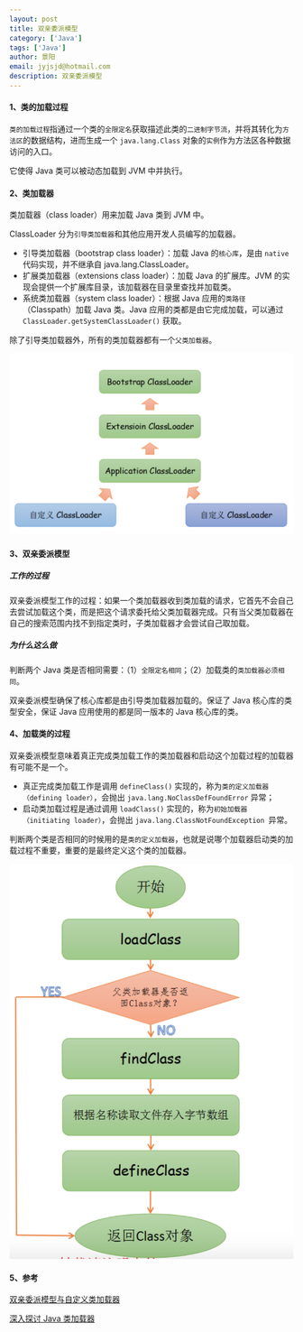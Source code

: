 ```yaml
---
layout: post
title: 双亲委派模型
category: ['Java']
tags: ['Java']
author: 景阳
email: jyjsjd@hotmail.com
description: 双亲委派模型
---
```


#### 1、类的加载过程
`类的加载过程`指通过一个类的`全限定名`获取描述此类的`二进制字节流`，并将其转化为`方法区`的数据结构，进而生成一个 `java.lang.Class` 对象的`实例`作为方法区各种数据访问的入口。

它使得 Java 类可以被动态加载到 JVM 中并执行。

#### 2、类加载器
类加载器（class loader）用来加载 Java 类到 JVM 中。

ClassLoader 分为`引导类加载器`和其他应用开发人员编写的加载器。
* 引导类加载器（bootstrap class loader）：加载 Java 的`核心库`，是由 `native` 代码实现，并不继承自 java.lang.ClassLoader。
* 扩展类加载器（extensions class loader）：加载 Java 的扩展库。JVM 的实现会提供一个扩展库目录，该加载器在目录里查找并加载类。
* 系统类加载器（system class loader）：根据 Java 应用的`类路径`（Classpath）加载 Java 类。Java 应用的类都是由它完成加载，可以通过 `ClassLoader.getSystemClassLoader()` 获取。

除了引导类加载器外，所有的类加载器都有一个`父类加载器`。

![classloader.png](/assets/img/classloader.png)

#### 3、双亲委派模型
##### 工作的过程
双亲委派模型工作的过程：如果一个类加载器收到类加载的请求，它首先不会自己去尝试加载这个类，而是把这个请求委托给父类加载器完成。只有当父类加载器在自己的搜索范围内找不到指定类时，子类加载器才会尝试自己取加载。

##### 为什么这么做
判断两个 Java 类是否相同需要：（1）`全限定名相同`；（2）加载类的`类加载器必须相同`。

双亲委派模型确保了核心库都是由引导类加载器加载的。保证了 Java 核心库的类型安全，保证 Java 应用使用的都是同一版本的 Java 核心库的类。

#### 4、加载类的过程
双亲委派模型意味着真正完成类加载工作的类加载器和启动这个加载过程的加载器有可能不是一个。
* 真正完成类加载工作是调用 `defineClass()` 实现的，称为`类的定义加载器（defining loader）`，会抛出 `java.lang.NoClassDefFoundError` 异常；
* 启动类加载过程是通过调用 `loadClass()` 实现的，称为`初始加载器（initiating loader）`，会抛出 `java.lang.ClassNotFoundException `异常。

判断两个类是否相同的时候用的是`类的定义加载器`，也就是说哪个加载器启动类的加载过程不重要，重要的是最终定义这个类的加载器。

![loadclass.png](/assets/img/loadclass.png)

#### 5、参考
[双亲委派模型与自定义类加载器](http://www.importnew.com/24036.html)

[深入探讨 Java 类加载器](https://www.ibm.com/developerworks/cn/java/j-lo-classloader/)
